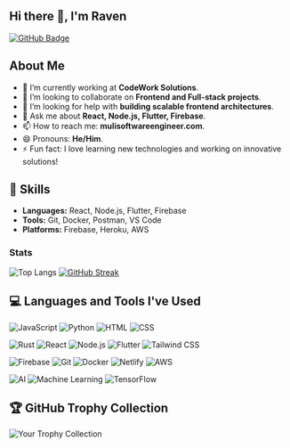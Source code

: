 ## Hi there 👋, I'm Raven

<!--[![Portfolio Badge](https://img.shields.io/badge/-Portfolio-blue?style=flat&logo=appveyor&logoColor=white)](https://yourportfolio.com)  
[![LinkedIn Badge](https://img.shields.io/badge/-LinkedIn-blue?style=flat&logo=Linkedin&logoColor=white)](https://linkedin.com/in/yourprofile) -->
[![GitHub Badge](https://img.shields.io/badge/-GitHub-gray?style=flat&logo=github&logoColor=white)](https://github.com/SoftwareMickey)

## About Me  
- 🔭 I’m currently working at **CodeWork Solutions**.
- 👯 I’m looking to collaborate on **Frontend and Full-stack projects**.
- 🤔 I’m looking for help with **building scalable frontend architectures**.
- 💬 Ask me about **React, Node.js, Flutter, Firebase**.
- 📫 How to reach me: **mulisoftwareengineer.com**.
- 😄 Pronouns: **He/Him**.
- ⚡ Fun fact: I love learning new technologies and working on innovative solutions!  

## 🔧 Skills  
- **Languages:** React, Node.js, Flutter, Firebase
- **Tools:** Git, Docker, Postman, VS Code
- **Platforms:** Firebase, Heroku, AWS

### Stats
![Top Langs](https://github-readme-stats.vercel.app/api/top-langs/?username=SoftwareMickey&layout=compact&theme=radical)
[![GitHub Streak](https://github-readme-streak-stats.herokuapp.com/?user=SoftwareMickey&theme=dark)](https://git.io/streak-stats)

## 💻 Languages and Tools I've Used

![JavaScript](https://img.shields.io/badge/JavaScript-F7DF1E?style=flat&logo=javascript&logoColor=black)
![Python](https://img.shields.io/badge/Python-3776AB?style=flat&logo=python&logoColor=white)
![HTML](https://img.shields.io/badge/HTML-E34F26?style=flat&logo=html5&logoColor=white)
![CSS](https://img.shields.io/badge/CSS-1572B6?style=flat&logo=css3&logoColor=white)

![Rust](https://img.shields.io/badge/Rust-000000?style=flat&logo=rust&logoColor=white)
![React](https://img.shields.io/badge/React-61DAFB?style=flat&logo=react&logoColor=black)
![Node.js](https://img.shields.io/badge/Node.js-339933?style=flat&logo=node.js&logoColor=white)
![Flutter](https://img.shields.io/badge/Flutter-02569B?style=flat&logo=flutter&logoColor=white)
![Tailwind CSS](https://img.shields.io/badge/Tailwind_CSS-38B2AC?style=flat&logo=tailwindcss&logoColor=white)

![Firebase](https://img.shields.io/badge/Firebase-F5820D?style=flat&logo=firebase&logoColor=white)
![Git](https://img.shields.io/badge/Git-F05032?style=flat&logo=git&logoColor=white)
![Docker](https://img.shields.io/badge/Docker-2496ED?style=flat&logo=docker&logoColor=white)
![Netlify](https://img.shields.io/badge/Netlify-00C7B7?style=flat&logo=netlify&logoColor=white)
![AWS](https://img.shields.io/badge/Amazon_AWS-232F3E?style=flat&logo=amazonaws&logoColor=white)

![AI](https://img.shields.io/badge/AI-000000?style=flat&logo=artificial-intelligence&logoColor=white)
![Machine Learning](https://img.shields.io/badge/Machine_Learning-FF8C00?style=flat&logo=machinelearning&logoColor=white)
![TensorFlow](https://img.shields.io/badge/TensorFlow-FF6F00?style=flat&logo=tensorflow&logoColor=white)



## 🏆 GitHub Trophy Collection
  ![Your Trophy Collection](https://github-profile-trophy.vercel.app/?username=SoftwareMickey&theme=radical&no-frame=true&margin-w=10)


<!--## 🚀 Projects  
- [**CodeWork Solutions**](https://github.com/SoftwareMickey/codework-solutions): A platform to enhance team collaboration in real-time.
- [**Portfolio**](https://github.com/SoftwareMickey/portfolio): A showcase of my projects and skills.

## 📊 GitHub Stats  
![SoftwareMickey's GitHub Stats](https://github-readme-stats.vercel.app/api?username=SoftwareMickey&show_icons=true&theme=radical)  
![Top Languages](https://github-readme-stats.vercel.app/api/top-langs/?username=SoftwareMickey&layout=compact&theme=radical)
-->
